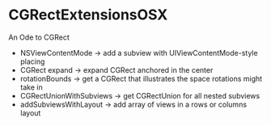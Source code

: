 # CGRectExtensionsOSX
An Ode to CGRect

- NSViewContentMode -> add a subview with UIViewContentMode-style placing
- CGRect expand -> expand CGRect anchored in the center
- rotationBounds -> get a CGRect that illustrates the space rotations might take in
- CGRectUnionWithSubviews -> get CGRectUnion for all nested subviews
- addSubviewsWithLayout -> add array of views in a rows or columns layout
